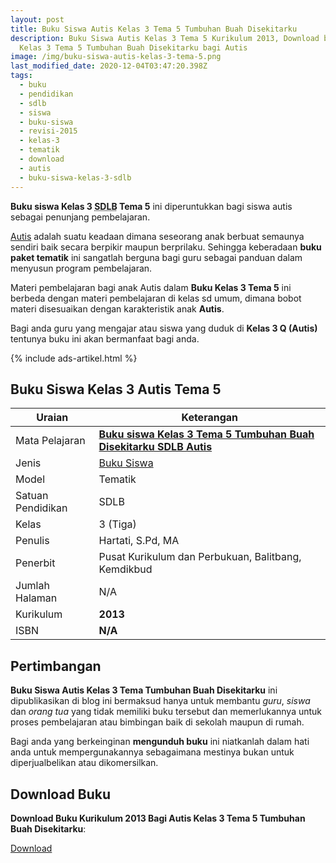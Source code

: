 ```yaml
---
layout: post
title: Buku Siswa Autis Kelas 3 Tema 5 Tumbuhan Buah Disekitarku
description: Buku Siswa Autis Kelas 3 Tema 5 Kurikulum 2013, Download buku
  Kelas 3 Tema 5 Tumbuhan Buah Disekitarku bagi Autis
image: /img/buku-siswa-autis-kelas-3-tema-5.png
last_modified_date: 2020-12-04T03:47:20.398Z
tags:
  - buku
  - pendidikan
  - sdlb
  - siswa
  - buku-siswa
  - revisi-2015
  - kelas-3
  - tematik
  - download
  - autis
  - buku-siswa-kelas-3-sdlb
---
```


**Buku siswa Kelas 3 <abbr title="Sekolah Dasar Luar Biasa">SDLB</abbr> Tema 5** ini diperuntukkan bagi siswa autis sebagai penunjang pembelajaran.

[Autis](/teori/apa-itu-autisme) adalah suatu keadaan dimana seseorang anak berbuat semaunya sendiri baik secara berpikir maupun berprilaku. Sehingga keberadaan **buku paket tematik** ini sangatlah berguna bagi guru sebagai panduan dalam menyusun program pembelajaran.

Materi pembelajaran bagi anak Autis dalam **Buku Kelas 3 Tema 5** ini berbeda dengan materi pembelajaran di kelas sd umum, dimana bobot materi disesuaikan dengan karakteristik anak **Autis**.

Bagi anda guru yang mengajar atau siswa yang duduk di **Kelas 3 Q (Autis)** tentunya buku ini akan bermanfaat bagi anda.

{% include ads-artikel.html %}

## Buku Siswa Kelas 3 Autis Tema 5 

|Uraian|Keterangan|
| --- | --- |
|Mata Pelajaran|<a href="/bse/buku-siswa-autis-kelas-3-tema-5" title="Buku siswa Kelas 3 Tema 5 Tumbuhan Buah Disekitarku SDLB Autis"><strong>Buku siswa Kelas 3 Tema 5 Tumbuhan Buah Disekitarku SDLB Autis</strong></a>|
|Jenis|<a href="/bse" title="Buku Siswa" target="_blank">Buku Siswa</a>|
|Model|Tematik|
|Satuan Pendidikan|SDLB|
|Kelas|3 (Tiga)|
|Penulis|Hartati, S.Pd, MA|
|Penerbit|Pusat Kurikulum dan Perbukuan, Balitbang, Kemdikbud|
|Jumlah Halaman|N/A|
|Kurikulum|<strong>2013</strong>|
|ISBN|<strong>N/A</strong>|

## Pertimbangan
**Buku Siswa Autis Kelas 3 Tema Tumbuhan Buah Disekitarku** ini dipublikasikan di blog ini bermaksud hanya untuk membantu _guru_, _siswa_ dan _orang tua_ yang tidak memiliki buku tersebut dan memerlukannya untuk proses pembelajaran atau bimbingan baik di sekolah maupun di rumah.

Bagi anda yang berkeinginan <b>mengunduh buku</b> ini niatkanlah dalam hati anda untuk mempergunakannya sebagaimana mestinya bukan untuk diperjualbelikan atau dikomersilkan.
  
## Download Buku
**Download Buku Kurikulum 2013 Bagi Autis Kelas 3 Tema 5 Tumbuhan Buah Disekitarku**:
<p class="center"><a class="button download" href="https://docs.google.com/uc?export=download&id=1nZD0LxoZJmxxqpGyt-cGf0tK-G2pmfSX" rel="nofollow" target="_blank" title="Download Buku Siswa Autis Kelas 3 Tema Tumbuhan Buah Disekitarku">Download</a></p>
